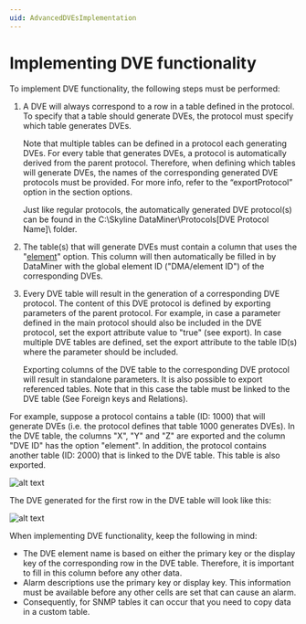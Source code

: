 ```yaml
---
uid: AdvancedDVEsImplementation
---
```


# Implementing DVE functionality

To implement DVE functionality, the following steps must be performed:

1. A DVE will always correspond to a row in a table defined in the protocol. To specify that a table should generate DVEs, the protocol must specify which table generates DVEs.

    Note that multiple tables can be defined in a protocol each generating DVEs. For every table that generates DVEs, a protocol is automatically derived from the parent protocol. Therefore, when defining which tables will generate DVEs, the names of the corresponding generated DVE protocols must be provided. For more info, refer to the “exportProtocol” option in the section options.

    Just like regular protocols, the automatically generated DVE protocol(s) can be found in the C:\Skyline DataMiner\Protocols\[DVE Protocol Name]\ folder.

1. The table(s) that will generate DVEs must contain a column that uses the "[element](xref:ColumnOptionOptionsOverview#element)" option. This column will then automatically be filled in by DataMiner with the global element ID ("DMA/element ID") of the corresponding DVEs.

1. Every DVE table will result in the generation of a corresponding DVE protocol. The content of this DVE protocol is defined by exporting parameters of the parent protocol. For example, in case a parameter defined in the main protocol should also be included in the DVE protocol, set the export attribute value to "true" (see export). In case multiple DVE tables are defined, set the export attribute to the table ID(s) where the parameter should be included.

    Exporting columns of the DVE table to the corresponding DVE protocol will result in standalone parameters. It is also possible to export referenced tables. Note that in this case the table must be linked to the DVE table (See Foreign keys and Relations).

For example, suppose a protocol contains a table (ID: 1000) that will generate DVEs (i.e. the protocol defines that table 1000 generates DVEs). In the DVE table, the columns "X", "Y" and "Z" are exported and the column "DVE ID" has the option "element". In addition, the protocol contains another table (ID: 2000) that is linked to the DVE table. This table is also exported.

![alt text](~/develop/images/Advanced_Topics_-_DVE_concept.svg "A table linked to a DVE table")

The DVE generated for the first row in the DVE table will look like this:

![alt text](~/develop/images/Advanced_Topics_-_DVE_concept_-_result.svg "Resulting DVE layout")

When implementing DVE functionality, keep the following in mind:

- The DVE element name is based on either the primary key or the display key of the corresponding row in the DVE table. Therefore, it is important to fill in this column before any other data.
- Alarm descriptions use the primary key or display key. This information must be available before any other cells are set that can cause an alarm.
- Consequently, for SNMP tables it can occur that you need to copy data in a custom table.

